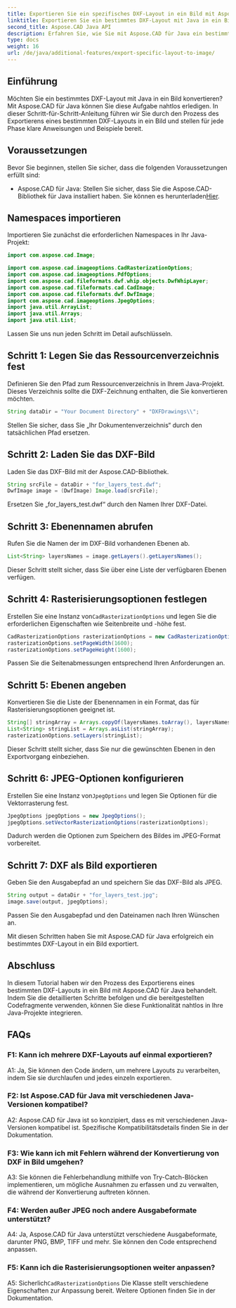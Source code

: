 ```yaml
---
title: Exportieren Sie ein spezifisches DXF-Layout in ein Bild mit Aspose.CAD in Java
linktitle: Exportieren Sie ein bestimmtes DXF-Layout mit Java in ein Bild
second_title: Aspose.CAD Java API
description: Erfahren Sie, wie Sie mit Aspose.CAD für Java ein bestimmtes DXF-Layout in ein Bild exportieren. Befolgen Sie unsere Schritt-für-Schritt-Anleitung für eine nahtlose Integration.
type: docs
weight: 16
url: /de/java/additional-features/export-specific-layout-to-image/
---
```

## Einführung

Möchten Sie ein bestimmtes DXF-Layout mit Java in ein Bild konvertieren? Mit Aspose.CAD für Java können Sie diese Aufgabe nahtlos erledigen. In dieser Schritt-für-Schritt-Anleitung führen wir Sie durch den Prozess des Exportierens eines bestimmten DXF-Layouts in ein Bild und stellen für jede Phase klare Anweisungen und Beispiele bereit.

## Voraussetzungen

Bevor Sie beginnen, stellen Sie sicher, dass die folgenden Voraussetzungen erfüllt sind:

-  Aspose.CAD für Java: Stellen Sie sicher, dass Sie die Aspose.CAD-Bibliothek für Java installiert haben. Sie können es herunterladen[Hier](https://releases.aspose.com/cad/java/).

## Namespaces importieren

Importieren Sie zunächst die erforderlichen Namespaces in Ihr Java-Projekt:

```java
import com.aspose.cad.Image;

import com.aspose.cad.imageoptions.CadRasterizationOptions;
import com.aspose.cad.imageoptions.PdfOptions;
import com.aspose.cad.fileformats.dwf.whip.objects.DwfWhipLayer;
import com.aspose.cad.fileformats.cad.CadImage;
import com.aspose.cad.fileformats.dwf.DwfImage;
import com.aspose.cad.imageoptions.JpegOptions;
import java.util.ArrayList;
import java.util.Arrays;
import java.util.List;
```

Lassen Sie uns nun jeden Schritt im Detail aufschlüsseln.

## Schritt 1: Legen Sie das Ressourcenverzeichnis fest

Definieren Sie den Pfad zum Ressourcenverzeichnis in Ihrem Java-Projekt. Dieses Verzeichnis sollte die DXF-Zeichnung enthalten, die Sie konvertieren möchten.

```java
String dataDir = "Your Document Directory" + "DXFDrawings\\";
```

Stellen Sie sicher, dass Sie „Ihr Dokumentenverzeichnis“ durch den tatsächlichen Pfad ersetzen.

## Schritt 2: Laden Sie das DXF-Bild

Laden Sie das DXF-Bild mit der Aspose.CAD-Bibliothek.

```java
String srcFile = dataDir + "for_layers_test.dwf";
DwfImage image = (DwfImage) Image.load(srcFile);
```

Ersetzen Sie „for_layers_test.dwf“ durch den Namen Ihrer DXF-Datei.

## Schritt 3: Ebenennamen abrufen

Rufen Sie die Namen der im DXF-Bild vorhandenen Ebenen ab.

```java
List<String> layersNames = image.getLayers().getLayersNames();
```

Dieser Schritt stellt sicher, dass Sie über eine Liste der verfügbaren Ebenen verfügen.

## Schritt 4: Rasterisierungsoptionen festlegen

 Erstellen Sie eine Instanz von`CadRasterizationOptions` und legen Sie die erforderlichen Eigenschaften wie Seitenbreite und -höhe fest.

```java
CadRasterizationOptions rasterizationOptions = new CadRasterizationOptions();
rasterizationOptions.setPageWidth(1600);
rasterizationOptions.setPageHeight(1600);
```

Passen Sie die Seitenabmessungen entsprechend Ihren Anforderungen an.

## Schritt 5: Ebenen angeben

Konvertieren Sie die Liste der Ebenennamen in ein Format, das für Rasterisierungsoptionen geeignet ist.

```java
String[] stringArray = Arrays.copyOf(layersNames.toArray(), layersNames.toArray().length, String[].class);
List<String> stringList = Arrays.asList(stringArray);
rasterizationOptions.setLayers(stringList);
```

Dieser Schritt stellt sicher, dass Sie nur die gewünschten Ebenen in den Exportvorgang einbeziehen.

## Schritt 6: JPEG-Optionen konfigurieren

 Erstellen Sie eine Instanz von`JpegOptions` und legen Sie Optionen für die Vektorrasterung fest.

```java
JpegOptions jpegOptions = new JpegOptions();
jpegOptions.setVectorRasterizationOptions(rasterizationOptions);
```

Dadurch werden die Optionen zum Speichern des Bildes im JPEG-Format vorbereitet.

## Schritt 7: DXF als Bild exportieren

Geben Sie den Ausgabepfad an und speichern Sie das DXF-Bild als JPEG.

```java
String output = dataDir + "for_layers_test.jpg";
image.save(output, jpegOptions);
```

Passen Sie den Ausgabepfad und den Dateinamen nach Ihren Wünschen an.

Mit diesen Schritten haben Sie mit Aspose.CAD für Java erfolgreich ein bestimmtes DXF-Layout in ein Bild exportiert.

## Abschluss

In diesem Tutorial haben wir den Prozess des Exportierens eines bestimmten DXF-Layouts in ein Bild mit Aspose.CAD für Java behandelt. Indem Sie die detaillierten Schritte befolgen und die bereitgestellten Codefragmente verwenden, können Sie diese Funktionalität nahtlos in Ihre Java-Projekte integrieren.

## FAQs

### F1: Kann ich mehrere DXF-Layouts auf einmal exportieren?

A1: Ja, Sie können den Code ändern, um mehrere Layouts zu verarbeiten, indem Sie sie durchlaufen und jedes einzeln exportieren.

### F2: Ist Aspose.CAD für Java mit verschiedenen Java-Versionen kompatibel?

A2: Aspose.CAD für Java ist so konzipiert, dass es mit verschiedenen Java-Versionen kompatibel ist. Spezifische Kompatibilitätsdetails finden Sie in der Dokumentation.

### F3: Wie kann ich mit Fehlern während der Konvertierung von DXF in Bild umgehen?

A3: Sie können die Fehlerbehandlung mithilfe von Try-Catch-Blöcken implementieren, um mögliche Ausnahmen zu erfassen und zu verwalten, die während der Konvertierung auftreten können.

### F4: Werden außer JPEG noch andere Ausgabeformate unterstützt?

A4: Ja, Aspose.CAD für Java unterstützt verschiedene Ausgabeformate, darunter PNG, BMP, TIFF und mehr. Sie können den Code entsprechend anpassen.

### F5: Kann ich die Rasterisierungsoptionen weiter anpassen?

 A5: Sicherlich`CadRasterizationOptions` Die Klasse stellt verschiedene Eigenschaften zur Anpassung bereit. Weitere Optionen finden Sie in der Dokumentation.